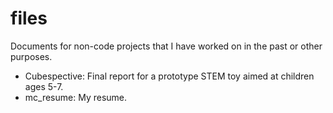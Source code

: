 # files
Documents for non-code projects that I have worked on in the past or other purposes.

* Cubespective: Final report for a prototype STEM toy aimed at children ages 5-7.
* mc_resume: My resume.
